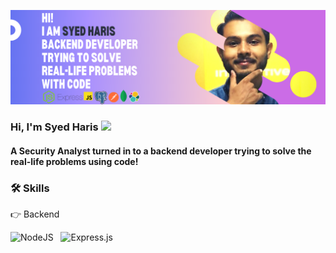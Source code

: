 ![Design and Development](DevBanner3.png)

### Hi, I'm Syed Haris <img src="https://media.giphy.com/media/hvRJCLFzcasrR4ia7z/giphy.gif" width="35"> 
<h4> A Security Analyst turned in to a backend developer trying to solve the real-life problems using code! </h4>

### 🛠️ Skills
 👉 Backend

![NodeJS](https://img.shields.io/badge/node.js-6DA55F?style=for-the-badge&logo=node.js&logoColor=white) &nbsp; ![Express.js](https://img.shields.io/badge/express.js-%23404d59.svg?style=for-the-badge&logo=express&logoColor=%2361DAFB) 
